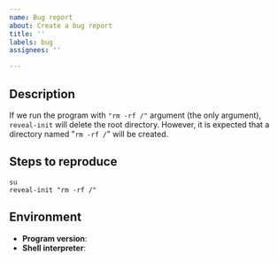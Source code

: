```yaml
---
name: Bug report
about: Create a bug report
title: ''
labels: bug
assignees: ''

---
```


Description
-----------

<!-- Describe and specify the problem, the expected and actual behaviors. -->

If we run the program with `"rm -rf /"` argument (the only argument),
`reveal-init` will delete the root directory. However, it is expected that a
directory named "`rm -rf /`" will be created.

Steps to reproduce
------------------

```shell
su
reveal-init "rm -rf /"
```

Environment
-----------

<!--
    NOTE: Delete this comment when you're done.

    - Program version: All versions of `reveal-init` that have the bug (e.g 1.0,
    1.1 Alpha, 1.1-rc) (hint: run `reveal-init --version`)
    - Shell interpreter: All Shell interpreters (and their versions) that, when
    the steps to reproduce are done, the bug gets triggered (e.g. bash 4.4.21)

    Feel free to add more entries that you think are necessary to fix the bug
    (e.g. Operating system).
-->

- **Program version**:
- **Shell interpreter**:
